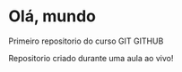# Olá, mundo
 Primeiro repositorio do curso GIT GITHUB

 Repositorio criado durante uma aula ao vivo!
